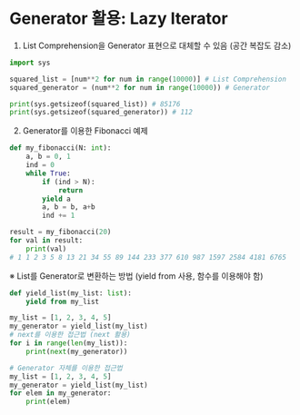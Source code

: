 # Generator 활용: Lazy Iterator

1. List Comprehension을 Generator 표현으로 대체할 수 있음 (공간 복잡도 감소)
```python
import sys

squared_list = [num**2 for num in range(10000)] # List Comprehension
squared_generator = (num**2 for num in range(10000)) # Generator

print(sys.getsizeof(squared_list)) # 85176
print(sys.getsizeof(squared_generator)) # 112
```

2. Generator를 이용한 Fibonacci 예제
```python
def my_fibonacci(N: int):
    a, b = 0, 1
    ind = 0
    while True:
        if (ind > N):
            return
        yield a
        a, b = b, a+b
        ind += 1

result = my_fibonacci(20)
for val in result:
    print(val)
# 1 1 2 3 5 8 13 21 34 55 89 144 233 377 610 987 1597 2584 4181 6765
```

※ List를 Generator로 변환하는 방법 (yield from 사용, 함수를 이용해야 함)
```python
def yield_list(my_list: list):
    yield from my_list

my_list = [1, 2, 3, 4, 5]
my_generator = yield_list(my_list)
# next를 이용한 접근법 (next 활용)
for i in range(len(my_list)):
    print(next(my_generator))

# Generator 자체를 이용한 접근법
my_list = [1, 2, 3, 4, 5]
my_generator = yield_list(my_list)
for elem in my_generator:
    print(elem)
```
